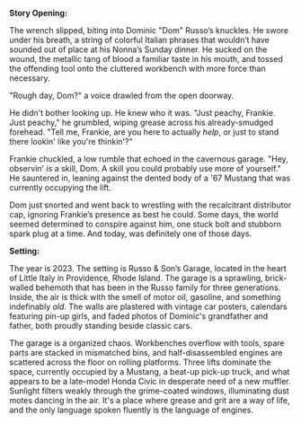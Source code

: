 **Story Opening:**

The wrench slipped, biting into Dominic "Dom" Russo’s knuckles. He swore under his breath, a string of colorful Italian phrases that wouldn’t have sounded out of place at his Nonna’s Sunday dinner. He sucked on the wound, the metallic tang of blood a familiar taste in his mouth, and tossed the offending tool onto the cluttered workbench with more force than necessary.

"Rough day, Dom?" a voice drawled from the open doorway.

He didn't bother looking up. He knew who it was. "Just peachy, Frankie. Just peachy," he grumbled, wiping grease across his already-smudged forehead. "Tell me, Frankie, are you here to actually *help*, or just to stand there lookin' like you're thinkin'?"

Frankie chuckled, a low rumble that echoed in the cavernous garage. "Hey, observin' is a skill, Dom. A skill you could probably use more of yourself." He sauntered in, leaning against the dented body of a '67 Mustang that was currently occupying the lift.

Dom just snorted and went back to wrestling with the recalcitrant distributor cap, ignoring Frankie’s presence as best he could. Some days, the world seemed determined to conspire against him, one stuck bolt and stubborn spark plug at a time. And today, was definitely one of those days.

**Setting:**

The year is 2023. The setting is Russo & Son’s Garage, located in the heart of Little Italy in Providence, Rhode Island. The garage is a sprawling, brick-walled behemoth that has been in the Russo family for three generations. Inside, the air is thick with the smell of motor oil, gasoline, and something indefinably *old*. The walls are plastered with vintage car posters, calendars featuring pin-up girls, and faded photos of Dominic's grandfather and father, both proudly standing beside classic cars.

The garage is a organized chaos. Workbenches overflow with tools, spare parts are stacked in mismatched bins, and half-disassembled engines are scattered across the floor on rolling platforms. Three lifts dominate the space, currently occupied by a Mustang, a beat-up pick-up truck, and what appears to be a late-model Honda Civic in desperate need of a new muffler. Sunlight filters weakly through the grime-coated windows, illuminating dust motes dancing in the air. It's a place where grease and grit are a way of life, and the only language spoken fluently is the language of engines.
